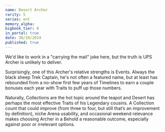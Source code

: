 ```yaml
---
name: Desert Archer
rarity: 5
series: ent
memory_alpha:
bigbook_tier: 8
in_portal: true
date: 30/10/2019
published: true
---
```


We'd like to work in a "carrying the mail" joke here, but the truth is UPS Archer is unlikely to deliver. 

Surprisingly, one of this Archer's relative strengths is Events. Always the black sheep Trek Captain, he's not often a featured name, but at least has rebounded from a no-show first few years of Timelines to earn a couple bonuses each year with Traits to puff up those numbers. 

Naturally, Collections are the hot topic around the teapot and Desert has perhaps the most effective Traits of his Legendary cousins. A Collection count that could improve (from three to four, but still that’s an improvement by definition), niche Arena usability, and occasional weekend relevance makes choosing Archer in a Behold a reasonable outcome, especially against poor or irrelevant options.
